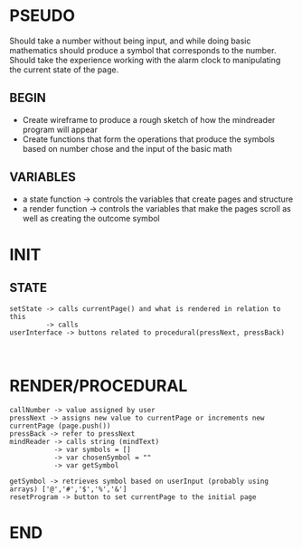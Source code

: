 # PSEUDO
Should take a number without being input, and while doing basic mathematics should produce a symbol that corresponds to the number. Should take the experience working with the alarm clock to manipulating the current state of the page.
## BEGIN
- Create wireframe to produce a rough sketch of how the mindreader program will appear
- Create functions that form the operations that produce the symbols based on number chose and the input of the basic math

## VARIABLES
- a state function -> controls the variables that create pages and structure
- a render function -> controls the variables that make the pages scroll as well as creating the outcome symbol


# INIT
## STATE
    setState -> calls currentPage() and what is rendered in relation to this
             -> calls 
    userInterface -> buttons related to procedural(pressNext, pressBack)
<br>

# RENDER/PROCEDURAL
    callNumber -> value assigned by user
    pressNext -> assigns new value to currentPage or increments new currentPage (page.push())
    pressBack -> refer to pressNext
    mindReader -> calls string (mindText)
               -> var symbols = []
               -> var chosenSymbol = ""
               -> var getSymbol
    
    getSymbol -> retrieves symbol based on userInput (probably using arrays) ['@','#','$','%','&']
    resetProgram -> button to set currentPage to the initial page
# END

<br>

